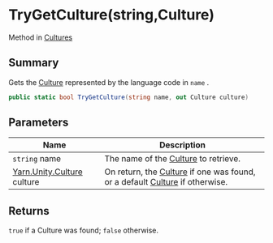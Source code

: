 # TryGetCulture(string,Culture)

Method in [Cultures](yarn.unity.cultures.md)

## Summary

Gets the [Culture](yarn.unity.culture.md) represented by the language code in `name` .

```csharp
public static bool TryGetCulture(string name, out Culture culture)
```

## Parameters

| Name                                                | Description                                                                                                                   |
| --------------------------------------------------- | ----------------------------------------------------------------------------------------------------------------------------- |
| `string` name                                       | The name of the [Culture](yarn.unity.culture.md) to retrieve.                                                                 |
| [Yarn.Unity.Culture](yarn.unity.culture.md) culture | On return, the [Culture](yarn.unity.culture.md) if one was found, or a default [Culture](yarn.unity.culture.md) if otherwise. |

## Returns

`true` if a Culture was found; `false` otherwise.
